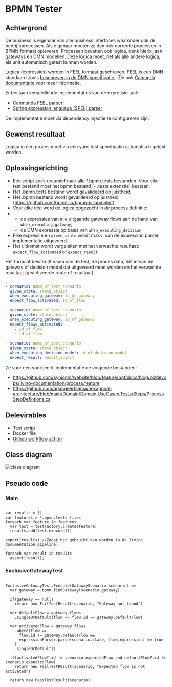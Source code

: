 # BPMN Tester

## Achtergrond

De business is eigenaar van alle business interfaces waaronder ook de bedrijfsprocessen. Als eigenaar moeten zij dan ook correcte processen in BPMN formaat opleveren. Processen bevatten ook logica, denk hierbij aan gateways en DMN modellen. Deze logica moet, net als alle andere logica, als unit automatisch getest kunnen worden.

Logica (expressies) worden in FEEL formaat geschreven. FEEL is een DMN standaard zoals [beschreven in de DMN specificatie.](https://www.omg.org/spec/DMN/). Zie ook [Camunda documentatie](https://docs.camunda.io/docs/reference/feel/what-is-feel/) voor meer informatie.

Er bestaan verschillende implementaties van de expressie taal:

* [Canmunda FEEL parser](https://camunda.github.io/feel-scala/);
* [Spring expression language (SPEL) parser](https://docs.spring.io/spring-framework/docs/3.0.x/reference/expressions.html)

De implementatie moet via dependency injectie te configureren zijn.

## Gewenst resultaat

Logica in een proces moet via een yaml test specificatie automatisch getest worden.

## Oplossingsrichting

* Een script zoek recursief naar alle *.bpmn.tests bestanden. Voor elke test bestand moet het bpmn bestand (- .tests extenstie) bestaan.
* Het .bpmn.tests bestand wordt gevalideerd op juistheid;
* Het .bpmn bestand wordt gevalideerd op juistheid (https://github.com/bpmn-io/bpmn-js-bpmnlint);
* Voor elke test word de logica opgezocht in de process definitie:
*   * de expressies van alle uitgaande gateway flows aan de hand van `when_executing_gateway`;
    * de DMN expressie op basis van `when_executing_decision`;
* Elke expressie en `given_state` wordt m.b.v. van de expression parser implementatie uitgevoerd.
* Het uitkomst wordt vergeleken met het verwachte resultaat: `expect_flow_activated` of `expect_result`

Het formaat beschrijft naam van de test, de proces data, het id van de gateway of decision model dat uitgevoerd moet worden en het verwachte resultaat (geactiveerde route of resultaat).

```yaml

- scenario: name_of_test_scenario 
  given_state: state_object    
  when_executing_gateway: id_of_gateway
  expect_flow_activated: id_of_flow

- scenario: name_of_test_scenario 
  given_state: state_object    
  when_executing_gateway: id_of_gateway
  expect_flows_activated:
    - id_of_flow
    - id_of_flow
  
- scenario: name_of_test_scenario 
  given_state: state_object    
  when_executing_decision_model: id_of_decision_model
  expect_result: result_object

```

Ze voor een voorbeeld implementatie de volgende bestanden:

* https://github.com/synionnl/website/blob/feature/bot/docs/blog/bizdevops/living-documentation/process.feature
* https://github.com/arjangeertsema/hexagonal-architecture/blob/main/Domain/Domain.UseCases.Tests/Steps/ProcessStepDefintions.cs

## Delevirables

* Test script
* Docker file
* [Github workflow action](https://docs.github.com/en/actions/creating-actions/creating-a-docker-container-action)

## Class diagram

![class diagram](http://www.plantuml.com/plantuml/proxy?src=https://raw.githubusercontent.com/synionnl/bpmn-tester/main/class.diagram.puml&v=9)

## Pseudo code

### Main

```

var results = []
var features > *.bpmn.tests files
foreach var feature in features
  var test = testFactory.create(feature)    
  results.add(test.execute())

export(results) //Zodat het gebruikt kan worden in de living documentation pipeline].

foreach var result in results
  assert(result);

```

### ExclusiveGatewayTest

```

ExclusiveGatewayTest.Execute(GatewayScenario scenario) =>
  var gateway = bpmn.findGateway(scenario.gateway)

  if(gateway == null)
    return new FailTestResult(scenario, "Gateway not found")

  var defaultFlow = gateway.flows
    .singleOrDefault(flow => flow.id == gateway.defaultFlow)

  var activatedFlow = gateway.flows
    .where(flow => 
      flow.id != gateway.defaultFlow && 
      expressionParser.parse(scenario.state, flow.expression) == true
    )
    .singleOrDefault()

  if(activatedFlow?.id != scenario.expectedFlow and defaultFlow?.id != scenario.expectedFlow)
    return new FailTestResult(scenario, "Expected flow is not activated")

  return new PassTestResult(scenario)

```